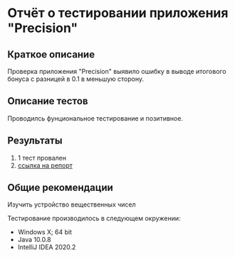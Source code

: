 # Отчёт о тестировании приложения "Precision"

## Краткое описание

Проверка приложения "Precision" выявило ошибку в выводе итогового бонуса с разницей в 0.1 в меньшую сторону.
## Описание тестов

Проводилсь фунциональное тестирование и позитивное.

## Результаты

1. 1 тест провален
2. [ссылка на репорт](https://github.com/NikolayT35/Java-task2-2/issues/1)

## Общие рекомендации

Изучить устройство вещественных чисел

Тестирование производилось в следующем окружении:

* Windows X; 64 bit
* Java 10.0.8
* IntelliJ IDEA 2020.2
